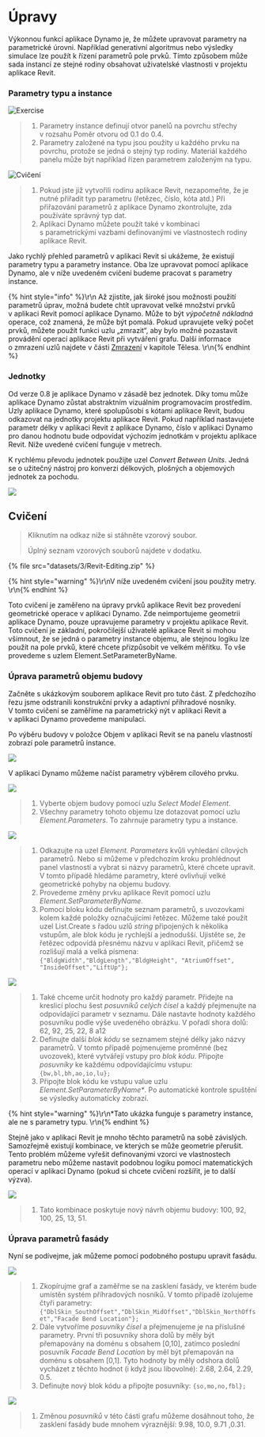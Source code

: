 # Úpravy

Výkonnou funkcí aplikace Dynamo je, že můžete upravovat parametry na parametrické úrovni. Například generativní algoritmus nebo výsledky simulace lze použít k řízení parametrů pole prvků. Tímto způsobem může sada instancí ze stejné rodiny obsahovat uživatelské vlastnosti v projektu aplikace Revit.

### Parametry typu a instance

![Exercise](<../.gitbook/assets/32 (2).jpg>)

> 1. Parametry instance definují otvor panelů na povrchu střechy v rozsahu Poměr otvoru od 0.1 do 0.4.
> 2. Parametry založené na typu jsou použity u každého prvku na povrchu, protože se jedná o stejný typ rodiny. Materiál každého panelu může být například řízen parametrem založeným na typu.

![Cvičení](../.gitbook/assets/params.jpg)

> 1. Pokud jste již vytvořili rodinu aplikace Revit, nezapomeňte, že je nutné přiřadit typ parametru (řetězec, číslo, kóta atd.) Při přiřazování parametrů z aplikace Dynamo zkontrolujte, zda používáte správný typ dat.
> 2. Aplikaci Dynamo můžete použít také v kombinaci s parametrickými vazbami definovanými ve vlastnostech rodiny aplikace Revit.

Jako rychlý přehled parametrů v aplikaci Revit si ukážeme, že existují parametry typu a parametry instance. Oba lze upravovat pomocí aplikace Dynamo, ale v níže uvedeném cvičení budeme pracovat s parametry instance.

{% hint style="info" %}\r\n Až zjistíte, jak široké jsou možnosti použití parametrů úprav, možná budete chtít upravovat velké množství prvků v aplikaci Revit pomocí aplikace Dynamo. Může to být _výpočetně nákladná_ operace, což znamená, že může být pomalá. Pokud upravujete velký počet prvků, můžete použít funkci uzlu „zmrazit“, aby bylo možné pozastavit provádění operací aplikace Revit při vytváření grafu. Další informace o zmrazení uzlů najdete v části [Zmrazení](../5\_essential\_nodes\_and\_concepts/5-2\_geometry-for-computational-design/6-solids.md) v kapitole Tělesa. \r\n{% endhint %}

### Jednotky

Od verze 0.8 je aplikace Dynamo v zásadě bez jednotek. Díky tomu může aplikace Dynamo zůstat abstraktním vizuálním programovacím prostředím. Uzly aplikace Dynamo, které spolupůsobí s kótami aplikace Revit, budou odkazovat na jednotky projektu aplikace Revit. Pokud například nastavujete parametr délky v aplikaci Revit z aplikace Dynamo, číslo v aplikaci Dynamo pro danou hodnotu bude odpovídat výchozím jednotkám v projektu aplikace Revit. Níže uvedené cvičení funguje v metrech.

K rychlému převodu jednotek použijte uzel _Convert Between Units_. Jedná se o užitečný nástroj pro konverzi délkových, plošných a objemových jednotek za pochodu.

![](images/3/editing-units.jpg)

## Cvičení

> Kliknutím na odkaz níže si stáhněte vzorový soubor.
>
> Úplný seznam vzorových souborů najdete v dodatku.

{% file src="datasets/3/Revit-Editing.zip" %}

{% hint style="warning" %}\r\nV níže uvedeném cvičení jsou použity metry. \r\n{% endhint %}

Toto cvičení je zaměřeno na úpravy prvků aplikace Revit bez provedení geometrické operace v aplikaci Dynamo. Zde neimportujeme geometrii aplikace Dynamo, pouze upravujeme parametry v projektu aplikace Revit. Toto cvičení je základní, pokročilejší uživatelé aplikace Revit si mohou všimnout, že se jedná o parametry instance objemu, ale stejnou logiku lze použít na pole prvků, které chcete přizpůsobit ve velkém měřítku. To vše provedeme s uzlem Element.SetParameterByName.

### Úprava parametrů objemu budovy

Začněte s ukázkovým souborem aplikace Revit pro tuto část. Z předchozího řezu jsme odstranili konstrukční prvky a adaptivní příhradové nosníky. V tomto cvičení se zaměříme na parametrický nýt v aplikaci Revit a v aplikaci Dynamo provedeme manipulaci.

Po výběru budovy v položce Objem v aplikaci Revit se na panelu vlastností zobrazí pole parametrů instance.

![](images/3/editing-exercise01.jpg)

V aplikaci Dynamo můžeme načíst parametry výběrem cílového prvku.

![](images/3/editing-exercise02.jpg)

> 1. Vyberte objem budovy pomocí uzlu _Select Model Element_.
> 2. Všechny parametry tohoto objemu lze dotazovat pomocí uzlu _Element.Parameters_. To zahrnuje parametry typu a instance.

![](images/3/editing-exercise03.jpg)

> 1. Odkazujte na uzel _Element. Parameters_ kvůli vyhledání cílových parametrů. Nebo si můžeme v předchozím kroku prohlédnout panel vlastností a vybrat si názvy parametrů, které chcete upravit. V tomto případě hledáme parametry, které ovlivňují velké geometrické pohyby na objemu budovy.
> 2. Provedeme změny prvku aplikace Revit pomocí uzlu _Element.SetParameterByName_.
> 3. Pomocí bloku kódu definujte seznam parametrů, s uvozovkami kolem každé položky označujícími řetězec. Můžeme také použít uzel List.Create s řadou uzlů _string_ připojených k několika vstupům, ale blok kódu je rychlejší a jednodušší. Ujistěte se, že řetězec odpovídá přesnému názvu v aplikaci Revit, přičemž se rozlišují malá a velká písmena: `{"BldgWidth","BldgLength","BldgHeight", "AtriumOffset", "InsideOffset","LiftUp"};`

![](images/3/editing-exercise04.jpg)

> 1. Také chceme určit hodnoty pro každý parametr. Přidejte na kreslicí plochu šest _posuvníků celých čísel_ a každý přejmenujte na odpovídající parametr v seznamu. Dále nastavte hodnoty každého posuvníku podle výše uvedeného obrázku. V pořadí shora dolů: 62, 92, 25, 22, 8 a12
> 2. Definujte další _blok kódu_ se seznamem stejné délky jako názvy parametrů. V tomto případě pojmenujeme proměnné (bez uvozovek), které vytvářejí vstupy pro _blok kódu_. Připojte _posuvníky_ ke každému odpovídajícímu vstupu: `{bw,bl,bh,ao,io,lu};`
> 3. Připojte blok kódu ke vstupu value uzlu _Element.SetParameterByName*_. Po automatické kontrole spuštění se výsledky automaticky zobrazí.

{% hint style="warning" %}\r\n*Tato ukázka funguje s parametry instance, ale ne s parametry typu. \r\n{% endhint %}

Stejně jako v aplikaci Revit je mnoho těchto parametrů na sobě závislých. Samozřejmě existují kombinace, ve kterých se může geometrie přerušit. Tento problém můžeme vyřešit definovanými vzorci ve vlastnostech parametru nebo můžeme nastavit podobnou logiku pomocí matematických operací v aplikaci Dynamo (pokud si chcete cvičení rozšířit, je to další výzva).

![](images/3/editing-exercise05.jpg)

> 1. Tato kombinace poskytuje nový návrh objemu budovy: 100, 92, 100, 25, 13, 51.

### Úprava parametrů fasády

Nyní se podívejme, jak můžeme pomocí podobného postupu upravit fasádu.

![](images/3/editing-exercise06.jpg)

> 1. Zkopírujme graf a zaměřme se na zasklení fasády, ve kterém bude umístěn systém příhradových nosníků. V tomto případě izolujeme čtyři parametry: `{"DblSkin_SouthOffset","DblSkin_MidOffset","DblSkin_NorthOffset","Facade Bend Location"};`
> 2. Dále vytvoříme _posuvníky čísel_ a přejmenujeme je na příslušné parametry. První tři posuvníky shora dolů by měly být přemapovány na doménu s obsahem [0,10], zatímco poslední posuvník _Facade Bend Location_ by měl být přemapován na doménu s obsahem [0,1]. Tyto hodnoty by měly odshora dolů vycházet z těchto hodnot (i když jsou libovolné): 2.68, 2.64, 2.29, 0.5.
> 3. Definujte nový blok kódu a připojte posuvníky: `{so,mo,no,fbl};`

![](images/3/editing-exercise07.jpg)

> 1. Změnou _posuvníků_ v této části grafu můžeme dosáhnout toho, že zasklení fasády bude mnohem výraznější: 9.98, 10.0, 9.71 ,0.31.
